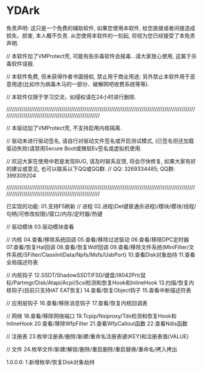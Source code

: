 # YDArk
免责声明: 这只是一个免费的辅助软件, 如果您使用本软件, 给您直接或者间接造成损失、损害, 本人概不负责. 从您使用本软件的一刻起, 将视为您已经接受了本免责声明.

// 本软件加了VMProtect壳, 可能有些杀毒软件会报毒...请大家放心使用, 这属于杀毒软件误报.

// 本软件免费, 但未获得作者书面授权, 禁止用于商业用途; 另外禁止本软件用于恶意用途(比如作为病毒木马的一部分、破解网吧收费系统等等).

// 本软件仅限于学习交流，如侵权请在24小时进行删除.

////////////////////////////////////////////////////////////////////////////////////////////////////////////////////////////////////////////////////

// 本驱动加了VMProtect壳, 不支持启用内核隔离.

// 驱动未进行驱动签名, 请自行对驱动文件签名或开启测试模式, (已签名但还加载驱动失败)请禁用Secure Boot或微软Ev签名或虚拟机使用.

// 欢迎大家在使用中若是发现BUG, 请及时联系反馈, 将会尽快修复, 如果大家有好的建议或意见, 也可以联系以下QQ或QQ群.
// QQ: 3269334485; QQ群: 399309204

////////////////////////////////////////////////////////////////////////////////////////////////////////////////////////////////////////////////////

已实现的功能:
01.支持F5刷新
// 进程
02.进程(Del键普通杀进程)/模块/模块/线程/句柄(可修改权限)/窗口/内存/定时器/热键

// 驱动模块
03.驱动模块查看

// 内核
04.查看/移除系统回调
05.查看/移除过滤驱动
06.查看/移除DPC定时器
07.查看/恢复Hal回调
08.查看/恢复Wdf回调
09.查看/移除文件系统(MiniFilter/文件系统/SFilter/ClassInitData/Npfs/Msfs/UsbPort)
10.查看Disk对象劫持
11.查看全局描述符表

// 内核钩子
12.SSDT/ShadowSSDT/FSD/键盘/I8042Prt/鼠标/Partmgr/Disk/Atapi/Acpi/Scsi检测和恢复Hook和InlineHook
13.扫描/恢复内核钩子(目前只支持IAT EAT恢复)
14.查看/恢复Object钩子
15.查看中断描述符表

// 应用层钩子
16.查看/移除消息钩子
17.查看/恢复内核回调表

// 网络
18.查看/移除网络端口
19.Tcpip/Nsiproxy/Tdx检测和恢复Hook和InlineHook
20.查看/移除WfpFilter
21.查看WfpCallout函数
22.查看Ndis函数

// 注册表
23.枚举注册表/删除/新建/重命名注册表键(KEY)和注册表值(VALUE)

// 文件
24.枚举文件/新建/解锁/删除/重启删除/重启替换/重命名/拷入拷出


1.0.0.6:
1.新增枚举/恢复Disk对象劫持



